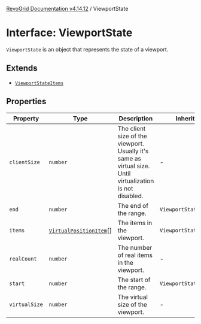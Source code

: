 [RevoGrid Documentation v4.14.12](README.md) / ViewportState

# Interface: ViewportState

`ViewportState` is an object that represents the state of a viewport.

## Extends

- [`ViewportStateItems`](TypeAlias.ViewportStateItems.md)

## Properties

| Property | Type | Description | Inherited from | Defined in |
| ------ | ------ | ------ | ------ | ------ |
| `clientSize` | `number` | The client size of the viewport. Usually it's same as virtual size. Until virtualization is not disabled. | - | [src/types/interfaces.ts:547](https://github.com/revolist/revogrid/blob/ee1081dbd910f211c490863a4b642535e5dce01e/src/types/interfaces.ts#L547) |
| `end` | `number` | The end of the range. | `ViewportStateItems.end` | [src/types/interfaces.ts:515](https://github.com/revolist/revogrid/blob/ee1081dbd910f211c490863a4b642535e5dce01e/src/types/interfaces.ts#L515) |
| `items` | [`VirtualPositionItem`](Interface.VirtualPositionItem.md)[] | The items in the viewport. | `ViewportStateItems.items` | [src/types/interfaces.ts:526](https://github.com/revolist/revogrid/blob/ee1081dbd910f211c490863a4b642535e5dce01e/src/types/interfaces.ts#L526) |
| `realCount` | `number` | The number of real items in the viewport. | - | [src/types/interfaces.ts:536](https://github.com/revolist/revogrid/blob/ee1081dbd910f211c490863a4b642535e5dce01e/src/types/interfaces.ts#L536) |
| `start` | `number` | The start of the range. | `ViewportStateItems.start` | [src/types/interfaces.ts:511](https://github.com/revolist/revogrid/blob/ee1081dbd910f211c490863a4b642535e5dce01e/src/types/interfaces.ts#L511) |
| `virtualSize` | `number` | The virtual size of the viewport. | - | [src/types/interfaces.ts:540](https://github.com/revolist/revogrid/blob/ee1081dbd910f211c490863a4b642535e5dce01e/src/types/interfaces.ts#L540) |
